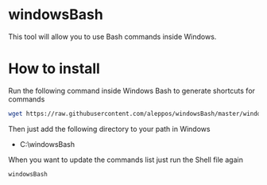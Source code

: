 # windowsBash

This tool will allow you to use Bash commands inside Windows.

How to install
==

Run the following command inside Windows Bash to generate shortcuts for commands
```sh
wget https://raw.githubusercontent.com/aleppos/windowsBash/master/windowsBash -P /usr/bin && chmod 0777 /usr/bin/windowsBash && windowsBash
```

Then just add the following directory to your path in Windows
* C:\windowsBash

When you want to update the commands list just run the Shell file again
```sh
windowsBash
```

